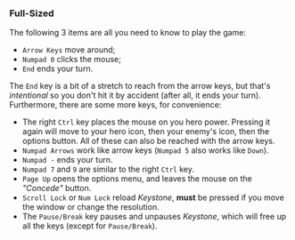 ### Full-Sized ###

The following 3 items are all you need to know to play the game:

* `Arrow Keys` move around;
* `Numpad 0` clicks the mouse;
* `End` ends your turn.

The `End` key is a bit of a stretch to reach from the arrow keys, but
that's *intentional* so you don't hit it by accident (after all, it
ends your turn).  
Furthermore, there are some more keys, for convenience:

* The right `Ctrl` key places the mouse on you hero power. Pressing it again will move to your hero icon, then your enemy's icon, then the options button. All of these can also be reached with the arrow keys.
* `Numpad Arrows` work like arrow keys (`Numpad 5` also works like
`Down`).
* `Numpad -` ends your turn.
* `Numpad 7` and `9` are similar to the right `Ctrl` key.
* `Page Up` opens the options menu, and leaves the mouse on the *"Concede"* button.
* `Scroll Lock` or `Num Lock` reload *Keystone*, **must** be pressed if you move the
window or change the resolution.
* The `Pause/Break` key pauses and unpauses *Keystone*, which will free up all
the keys (except for `Pause/Break`).

